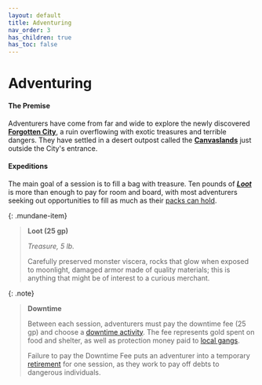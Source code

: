 ```yaml
---
layout: default
title: Adventuring
nav_order: 3
has_children: true
has_toc: false
---
```


# Adventuring

#### The Premise

Adventurers have come from far and wide to explore the newly discovered [**Forgotten City**](../the_frontier/city_below), a ruin overflowing with exotic treasures and terrible dangers. They have settled in a desert outpost called the [**Canvaslands**](../the_frontier/canvaslands/index) just outside the City's entrance.

#### Expeditions

The main goal of a session is to fill a bag with treasure. Ten pounds of [***Loot***](loot) is more than enough to pay for room and board, with most adventurers seeking out opportunities to fill as much as their [packs can hold](../gear/index#pack-limitations).

{: .mundane-item}
> **Loot (25 gp)**
>
> *Treasure, 5 lb.*
>
> Carefully preserved monster viscera, rocks that glow when exposed to moonlight, damaged armor made of quality materials; this is anything that might be of interest to a curious merchant.


{: .note}
> **Downtime**
>
> Between each session, adventurers must pay the downtime fee (25 gp) and choose a [downtime activity](downtime/index). The fee represents gold spent on food and shelter, as well as protection money paid to [local gangs](../the_frontier/canvaslands/corsairs).
>
> Failure to pay the Downtime Fee puts an adventurer into a temporary [retirement](death#backfill) for one session, as they work to pay off debts to dangerous individuals.

<!-- #### Diving Deeper

As parties become better established and [better equipped](../gear/index) they'll be able to dig deeper into the City's mysteries. They may stumble across [swords that speak](../more/magic_items/minor_sentient_weapons), [gods that walk the land](../the_frontier/city_dwellers/devil_princes), and other oddities with the power to throw Naevis into chaos. [Powerful nations](../the_frontier/greenlands/elves) are likely to take an interest in such things.  -->
